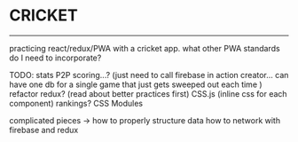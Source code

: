 # CRICKET
---

practicing react/redux/PWA with a cricket app.
what other PWA standards do I need to incorporate?

TODO:
stats
P2P scoring...? (just need to call firebase in action creator... can have one db for a single game that just gets sweeped out each time )
refactor redux? (read about better practices first)
CSS.js (inline css for each component)
rankings?
CSS Modules


complicated pieces ->
how to properly structure data
how to network with firebase and redux
